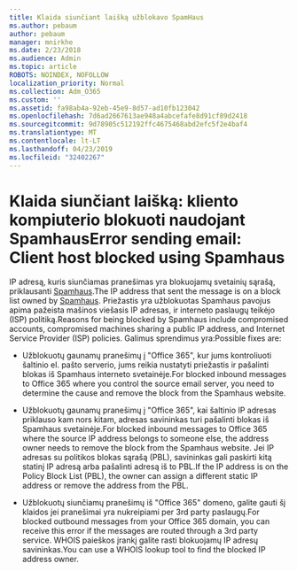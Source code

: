 ```yaml
---
title: Klaida siunčiant laišką užblokavo SpamHaus
ms.author: pebaum
author: pebaum
manager: mnirkhe
ms.date: 2/23/2018
ms.audience: Admin
ms.topic: article
ROBOTS: NOINDEX, NOFOLLOW
localization_priority: Normal
ms.collection: Adm_O365
ms.custom: ''
ms.assetid: fa98ab4a-92eb-45e9-8d57-ad10fb123042
ms.openlocfilehash: 7d6ad2667613ae948a4abcefafe8d91cf89d2418
ms.sourcegitcommit: 9d78905c512192ffc4675468abd2efc5f2e4baf4
ms.translationtype: MT
ms.contentlocale: lt-LT
ms.lasthandoff: 04/23/2019
ms.locfileid: "32402267"
---
```

# <a name="error-sending-email-client-host-blocked-using-spamhaus"></a><span data-ttu-id="9ab3f-102">Klaida siunčiant laišką: kliento kompiuterio blokuoti naudojant Spamhaus</span><span class="sxs-lookup"><span data-stu-id="9ab3f-102">Error sending email: Client host blocked using Spamhaus</span></span>

<span data-ttu-id="9ab3f-103">IP adresą, kuris siunčiamas pranešimas yra blokuojamų svetainių sąrašą, priklausanti [Spamhaus](https://go.microsoft.com/fwlink/p/?linkid=123245).</span><span class="sxs-lookup"><span data-stu-id="9ab3f-103">The IP address that sent the message is on a block list owned by [Spamhaus](https://go.microsoft.com/fwlink/p/?linkid=123245).</span></span> <span data-ttu-id="9ab3f-104">Priežastis yra užblokuotas Spamhaus pavojus apima pažeista mašinos viešasis IP adresas, ir interneto paslaugų teikėjo (ISP) politiką.</span><span class="sxs-lookup"><span data-stu-id="9ab3f-104">Reasons for being blocked by Spamhaus include compromised accounts, compromised machines sharing a public IP address, and Internet Service Provider (ISP) policies.</span></span> <span data-ttu-id="9ab3f-105">Galimus sprendimus yra:</span><span class="sxs-lookup"><span data-stu-id="9ab3f-105">Possible fixes are:</span></span>
  
- <span data-ttu-id="9ab3f-106">Užblokuotų gaunamų pranešimų į "Office 365", kur jums kontroliuoti šaltinio el. pašto serverio, jums reikia nustatyti priežastis ir pašalinti blokas iš Spamhaus interneto svetainėje.</span><span class="sxs-lookup"><span data-stu-id="9ab3f-106">For blocked inbound messages to Office 365 where you control the source email server, you need to determine the cause and remove the block from the Spamhaus website.</span></span>
    
- <span data-ttu-id="9ab3f-107">Užblokuotų gaunamų pranešimų į "Office 365", kai šaltinio IP adresas priklauso kam nors kitam, adresas savininkas turi pašalinti blokas iš Spamhaus svetainėje.</span><span class="sxs-lookup"><span data-stu-id="9ab3f-107">For blocked inbound messages to Office 365 where the source IP address belongs to someone else, the address owner needs to remove the block from the Spamhaus website.</span></span> <span data-ttu-id="9ab3f-108">Jei IP adresas su politikos blokas sąrašą (PBL), savininkas gali paskirti kitą statinį IP adresą arba pašalinti adresą iš to PBL.</span><span class="sxs-lookup"><span data-stu-id="9ab3f-108">If the IP address is on the Policy Block List (PBL), the owner can assign a different static IP address or remove the address from the PBL.</span></span>
    
- <span data-ttu-id="9ab3f-109">Užblokuotų siunčiamų pranešimų iš "Office 365" domeno, galite gauti šį klaidos jei pranešimai yra nukreipiami per 3rd party paslaugų.</span><span class="sxs-lookup"><span data-stu-id="9ab3f-109">For blocked outbound messages from your Office 365 domain, you can receive this error if the messages are routed through a 3rd party service.</span></span> <span data-ttu-id="9ab3f-110">WHOIS paieškos įrankį galite rasti blokuojamų IP adresų savininkas.</span><span class="sxs-lookup"><span data-stu-id="9ab3f-110">You can use a WHOIS lookup tool to find the blocked IP address owner.</span></span>
    

